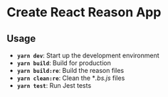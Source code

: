 # Create React Reason App

## Usage

- **`yarn dev`**: Start up the development environment
- **`yarn build`**: Build for production
- **`yarn build:re`**: Build the reason files
- **`yarn clean:re`**: Clean the **.bs.js* files
- **`yarn test`**: Run Jest tests
